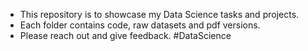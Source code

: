 * This repository is to showcase my Data Science tasks and projects. 
* Each folder contains code, raw datasets and pdf versions.
* Please reach out and give feedback. #DataScience
